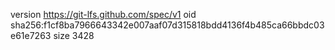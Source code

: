 version https://git-lfs.github.com/spec/v1
oid sha256:f1cf8ba7966643342e007aaf07d315818bdd4136f4b485ca66bbdc03e61e7263
size 3428
